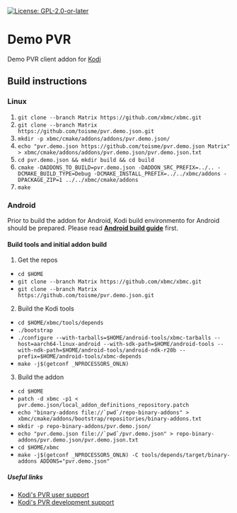 [![License: GPL-2.0-or-later](https://img.shields.io/badge/License-GPL%20v2+-blue.svg)](LICENSE.md)

# Demo PVR
Demo PVR client addon for [Kodi](https://kodi.tv)

## Build instructions

### Linux

1. `git clone --branch Matrix https://github.com/xbmc/xbmc.git`
2. `git clone --branch Matrix https://github.com/toisme/pvr.demo.json.git`
3. `mkdir -p xbmc/cmake/addons/addons/pvr.demo.json/`
4. `echo "pvr.demo.json https://github.com/toisme/pvr.demo.json Matrix" > xbmc/cmake/addons/addons/pvr.demo.json/pvr.demo.json.txt`
5. `cd pvr.demo.json && mkdir build && cd build`
6. `cmake -DADDONS_TO_BUILD=pvr.demo.json -DADDON_SRC_PREFIX=../.. -DCMAKE_BUILD_TYPE=Debug -DCMAKE_INSTALL_PREFIX=../../xbmc/addons -DPACKAGE_ZIP=1 ../../xbmc/cmake/addons`
7. `make`

### Android

Prior to build the addon for Android, Kodi build environmento for Android should be prepared.
Please read **[Android build guide](https://github.com/xbmc/xbmc/blob/Matrix/docs/README.Android.md)** first.

#### Build tools and initial addon build

1. Get the repos
 * `cd $HOME`
 * `git clone --branch Matrix https://github.com/xbmc/xbmc.git`
 * `git clone --branch Matrix https://github.com/toisme/pvr.demo.json.git`
2. Build the Kodi tools
 * `cd $HOME/xbmc/tools/depends`
 * `./bootstrap`
 * `./configure --with-tarballs=$HOME/android-tools/xbmc-tarballs --host=aarch64-linux-android --with-sdk-path=$HOME/android-tools --with-ndk-path=$HOME/android-tools/android-ndk-r20b --prefix=$HOME/android-tools/xbmc-depends`
 * `make -j$(getconf _NPROCESSORS_ONLN)`
3. Build the addon
 * `cd $HOME`
 * `patch -d xbmc -p1 < pvr.demo.json/local_addon_definitions_repository.patch`
 * ``echo "binary-addons file://`pwd`/repo-binary-addons" > xbmc/cmake/addons/bootstrap/repositories/binary-addons.txt``
 * `mkdir -p repo-binary-addons/pvr.demo.json/`
 * ``echo "pvr.demo.json file://`pwd`/pvr.demo.json" > repo-binary-addons/pvr.demo.json/pvr.demo.json.txt``
 * `cd $HOME/xbmc`
 * `make -j$(getconf _NPROCESSORS_ONLN) -C tools/depends/target/binary-addons ADDONS="pvr.demo.json"`

##### Useful links

* [Kodi's PVR user support](https://forum.kodi.tv/forumdisplay.php?fid=167)
* [Kodi's PVR development support](https://forum.kodi.tv/forumdisplay.php?fid=136)
